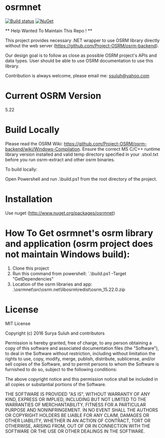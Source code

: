 # osrmnet
[![Build status](https://ci.appveyor.com/api/projects/status/temd3bf4l84h3lyh/branch/master?svg=true)](https://ci.appveyor.com/project/ssuluh/osrmnet/branch/master)
[![NuGet](https://img.shields.io/nuget/dt/osrmnet.svg)]()

** Help Wanted To Maintain This Repo ! **

This project provides necessary .NET wrapper to use OSRM library directly without the web server (https://github.com/Project-OSRM/osrm-backend).

Our design goal is to follow as close as possible OSRM project's APIs and data types.  User should be able to use OSRM documentation to use this library.

Contribution is always welcome, please email me:  ssuluh@yahoo.com

# Current OSRM Version
5.22

# Build Locally
Please read the OSRM Wiki:  https://github.com/Project-OSRM/osrm-backend/wiki/Windows-Compilation.
Ensure the correct MS C/C++ runtime library version installed and valid temp directory specified in your .stxxl.txt before you run osrm-extract and other osrm binaries.

To build locally:

Open Powershell and run .\build.ps1 from the root directory of the project.


# Installation
Use nuget (http://www.nuget.org/packages/osrmnet)

# How To Get osrmnet's osrm library and application (osrm project does not maintain Windows build):
1. Clone this project
2. Run this command from powershell:
`.\build.ps1 -Target "GetDependencies"
3. Location of the osrm libraries and app: .\osrmnet\src\osrm.net\libosrm\redist\osrm_15.22.0.zip

# License
MIT License

Copyright (c) 2016 Surya Suluh and contributors

Permission is hereby granted, free of charge, to any person obtaining a copy
of this software and associated documentation files (the "Software"), to deal
in the Software without restriction, including without limitation the rights
to use, copy, modify, merge, publish, distribute, sublicense, and/or sell
copies of the Software, and to permit persons to whom the Software is
furnished to do so, subject to the following conditions:

The above copyright notice and this permission notice shall be included in all
copies or substantial portions of the Software.

THE SOFTWARE IS PROVIDED "AS IS", WITHOUT WARRANTY OF ANY KIND, EXPRESS OR
IMPLIED, INCLUDING BUT NOT LIMITED TO THE WARRANTIES OF MERCHANTABILITY,
FITNESS FOR A PARTICULAR PURPOSE AND NONINFRINGEMENT. IN NO EVENT SHALL THE
AUTHORS OR COPYRIGHT HOLDERS BE LIABLE FOR ANY CLAIM, DAMAGES OR OTHER
LIABILITY, WHETHER IN AN ACTION OF CONTRACT, TORT OR OTHERWISE, ARISING FROM,
OUT OF OR IN CONNECTION WITH THE SOFTWARE OR THE USE OR OTHER DEALINGS IN THE
SOFTWARE.

